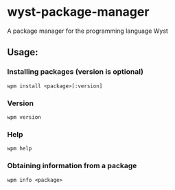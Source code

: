 # wyst-package-manager
 A package manager for the programming language Wyst


## Usage:

### Installing packages (version is optional)
```console
wpm install <package>[:version]   
```

### Version
```console
wpm version
```

### Help
```console
wpm help
```
### Obtaining information from a package
```console
wpm info <package>
```

